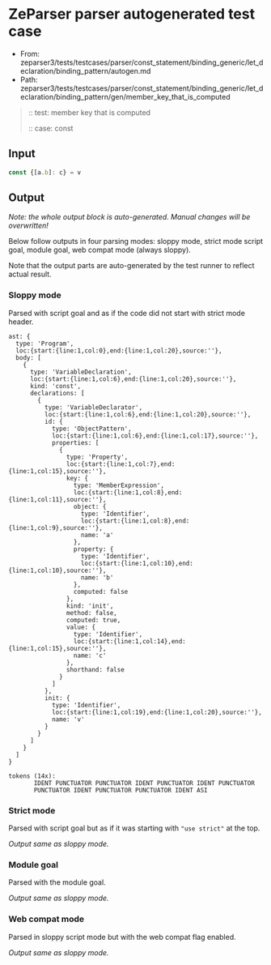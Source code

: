# ZeParser parser autogenerated test case

- From: zeparser3/tests/testcases/parser/const_statement/binding_generic/let_declaration/binding_pattern/autogen.md
- Path: zeparser3/tests/testcases/parser/const_statement/binding_generic/let_declaration/binding_pattern/gen/member_key_that_is_computed

> :: test: member key that is computed
>
> :: case: const

## Input


`````js
const {[a.b]: c} = v
`````

## Output

_Note: the whole output block is auto-generated. Manual changes will be overwritten!_

Below follow outputs in four parsing modes: sloppy mode, strict mode script goal, module goal, web compat mode (always sloppy).

Note that the output parts are auto-generated by the test runner to reflect actual result.

### Sloppy mode

Parsed with script goal and as if the code did not start with strict mode header.

`````
ast: {
  type: 'Program',
  loc:{start:{line:1,col:0},end:{line:1,col:20},source:''},
  body: [
    {
      type: 'VariableDeclaration',
      loc:{start:{line:1,col:6},end:{line:1,col:20},source:''},
      kind: 'const',
      declarations: [
        {
          type: 'VariableDeclarator',
          loc:{start:{line:1,col:6},end:{line:1,col:20},source:''},
          id: {
            type: 'ObjectPattern',
            loc:{start:{line:1,col:6},end:{line:1,col:17},source:''},
            properties: [
              {
                type: 'Property',
                loc:{start:{line:1,col:7},end:{line:1,col:15},source:''},
                key: {
                  type: 'MemberExpression',
                  loc:{start:{line:1,col:8},end:{line:1,col:11},source:''},
                  object: {
                    type: 'Identifier',
                    loc:{start:{line:1,col:8},end:{line:1,col:9},source:''},
                    name: 'a'
                  },
                  property: {
                    type: 'Identifier',
                    loc:{start:{line:1,col:10},end:{line:1,col:10},source:''},
                    name: 'b'
                  },
                  computed: false
                },
                kind: 'init',
                method: false,
                computed: true,
                value: {
                  type: 'Identifier',
                  loc:{start:{line:1,col:14},end:{line:1,col:15},source:''},
                  name: 'c'
                },
                shorthand: false
              }
            ]
          },
          init: {
            type: 'Identifier',
            loc:{start:{line:1,col:19},end:{line:1,col:20},source:''},
            name: 'v'
          }
        }
      ]
    }
  ]
}

tokens (14x):
       IDENT PUNCTUATOR PUNCTUATOR IDENT PUNCTUATOR IDENT PUNCTUATOR
       PUNCTUATOR IDENT PUNCTUATOR PUNCTUATOR IDENT ASI
`````

### Strict mode

Parsed with script goal but as if it was starting with `"use strict"` at the top.

_Output same as sloppy mode._

### Module goal

Parsed with the module goal.

_Output same as sloppy mode._

### Web compat mode

Parsed in sloppy script mode but with the web compat flag enabled.

_Output same as sloppy mode._
